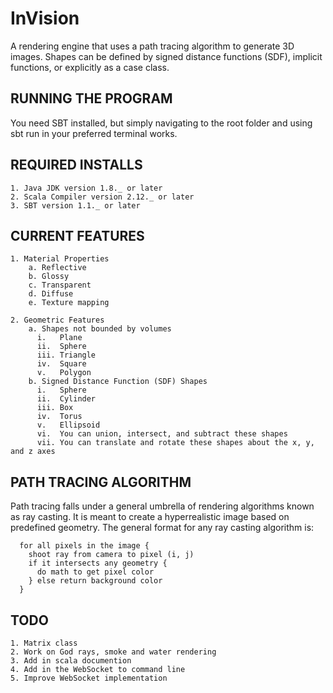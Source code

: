 # InVision
A rendering engine that uses a path tracing algorithm to generate 3D images.
Shapes can be defined by signed distance functions (SDF), implicit functions, or explicitly as a case class.

## RUNNING THE PROGRAM
You need SBT installed, but simply navigating to the root folder and using sbt run in your preferred terminal works.

## REQUIRED INSTALLS
    1. Java JDK version 1.8._ or later
    2. Scala Compiler version 2.12._ or later
    3. SBT version 1.1._ or later

## CURRENT FEATURES
    1. Material Properties
        a. Reflective
        b. Glossy
        c. Transparent
        d. Diffuse
        e. Texture mapping

    2. Geometric Features
        a. Shapes not bounded by volumes
          i.   Plane
          ii.  Sphere
          iii. Triangle
          iv.  Square
          v.   Polygon
        b. Signed Distance Function (SDF) Shapes
          i.   Sphere
          ii.  Cylinder
          iii. Box
          iv.  Torus
          v.   Ellipsoid
          vi.  You can union, intersect, and subtract these shapes
          vii. You can translate and rotate these shapes about the x, y, and z axes

## PATH TRACING ALGORITHM
Path tracing falls under a general umbrella of rendering algorithms known as ray casting.
It is meant to create a hyperrealistic image based on predefined geometry.
The general format for any ray casting algorithm is:
```
  for all pixels in the image {
    shoot ray from camera to pixel (i, j)
    if it intersects any geometry {
      do math to get pixel color
    } else return background color
  }
```
## TODO
    1. Matrix class
    2. Work on God rays, smoke and water rendering
    3. Add in scala documention
    4. Add in the WebSocket to command line
    5. Improve WebSocket implementation
